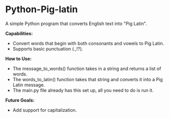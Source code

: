 # Python-Pig-latin
A simple Python program that converts English text into "Pig Latin".

**Capabilities:**
- Convert words that begin with both consonants and vowels to Pig Latin.
- Supports basic punctuation (.,!?).

**How to Use:**
- The message_to_words() function takes in a string and returns a list of words.
- The words_to_latin() function takes that string and converts it into a Pig Latin message.
- The main.py file already has this set up, all you need to do is run it.

**Future Goals:**
- Add support for capitalization.
